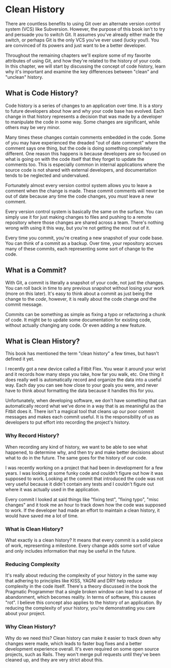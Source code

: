 # Clean History

There are countless benefits to using Git over an alternate version control system (VCS) like Subversion. However, the purpose of this book isn't to try and persuade you to switch Git. It assumes you've already either made the switch, or perhaps Git is the only VCS you've ever used (lucky you!). You are convinced of its powers and just want to be a better developer.

Throughout the remaining chapters we'll explore some of my favorite attributes of using Git, and how they're related to the history of your code. In this chapter, we will start by discussing the concept of code history, learn why it's important and examine the key differences between "clean" and "unclean" history.

## What is Code History?

Code history is a series of changes to an application over time. It is a story to future developers about how and why your code base has evolved. Each change in that history represents a decision that was made by a developer to manipulate the code in some way. Some changes are significant, while others may be very minor.

Many times these changes contain comments embedded in the code. Some of you may have experienced the dreaded "out of date comment" where the comment says one thing, but the code is doing something completely different. One reason this happens is because developers are so focused on what is going on with the code itself that they forget to update the comments too. This is especially common in internal applications where the source code is not shared with external developers, and documentation tends to be neglected and undervalued.

Fortunately almost every version control system allows you to leave a comment when the change is made. These commit comments will never be out of date because any time the code changes, you *must* leave a new comment.

Every version control system is basically the same on the surface. You can simply use it for just making changes to files and pushing to a remote repository where those changes are shared across a team. There's nothing wrong with using it this way, but you're not getting the most out of it.

Every time you commit, you're creating a new snapshot of your code base. You can think of a commit as a backup. Over time, your repository accrues many of these commits, each representing some sort of change to the code.

## What is a Commit?

With Git, a commit is literally a snapshot of your code, not just the changes. You can roll back in time to any previous snapshot without losing your work (more on this later). It's easy to think about a commit as just being the change to the *code*, however, it is really about the code change *and* the commit message.

Commits can be something as simple as fixing a typo or refactoring a chunk of code. It might be to update some documentation for existing code, without actually changing any code. Or even adding a new feature.

## What is Clean History?

This book has mentioned the term "clean history" a few times, but hasn't defined it yet.

I recently got a new device called a Fitbit Flex. You wear it around your wrist and it records how many steps you take, how far you walk, etc. One thing it does really well is automatically record and organize the data into a useful way. Each day you can see how close to your goals you were, and never have to think about formatting the data because it handles this for you.

Unfortunately, when developing software, we don't have something that can automatically record what we've done in a way that is as meaningful as the Fitbit does it. There isn't a magical tool that cleans up our poor commit messages and makes each commit useful. It is the responsibility of us as developers to put effort into recording the project's history.

### Why Record History?

When recording any kind of history, we want to be able to see what happened, to determine why, and then try and make better decisions about what to do in the future. The same goes for the history of our code.

I was recently working on a project that had been in development for a few years. I was looking at some funky code and couldn't figure out how it was supposed to work. Looking at the commit that introduced the code was not very useful because it didn't contain any tests and I couldn't figure out where it was actually used in the application.

Every commit I looked at said things like "fixing test", "fixing typo", "misc changes" and it took me an hour to track down how the code was supposed to work. If the developer had made an effort to maintain a clean history, it would have saved me a lot of time.

### What is Clean History?

What exactly is a clean history? It means that every commit is a solid piece of work, representing a milestone. Every change adds some sort of value and only includes information that may be useful in the future.

### Reducing Complexity

It's really about reducing the complexity of your history in the same way that adhering to principles like KISS, YAGNI and DRY help reduce complexity in the code itself. There's a theory discussed in the book the Pragmatic Programmer that a single broken window can lead to a sense of abandonment, which becomes reality. In terms of software, this causes "rot". I believe this concept also applies to the history of an application. By reducing the complexity of your history, you're demonstrating you care about your project.

### Why Clean History?

Why do we need this? Clean history can make it easier to track down why changes were made, which leads to faster bug fixes and a better development experience overall. It's even required on some open source projects, such as Rails. They won't merge pull requests until they've been cleaned up, and they are very strict about this.